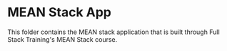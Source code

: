 # MEAN Stack App

This folder contains the MEAN stack application that is built through
Full Stack Training's MEAN Stack course.
